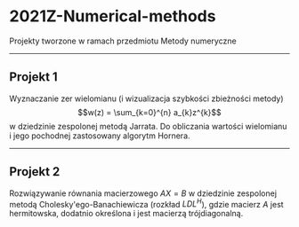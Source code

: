 # 2021Z-Numerical-methods
Projekty tworzone w ramach przedmiotu Metody numeryczne

---

## Projekt 1
Wyznaczanie zer wielomianu (i wizualizacja szybkości zbieżności metody) $$w(z) = \sum_{k=0}^{n} a_{k}z^{k}$$ w dziedzinie zespolonej metodą Jarrata. 
Do obliczania wartości wielomianu i jego pochodnej zastosowany algorytm Hornera. 

---

## Projekt 2
Rozwiązywanie równania macierzowego $AX = B$ w dziedzinie zespolonej metodą Cholesky'ego-Banachiewicza   (rozkład $LDL^{H}$), gdzie macierz $A$ jest hermitowska, dodatnio określona i jest macierzą trójdiagonalną.
